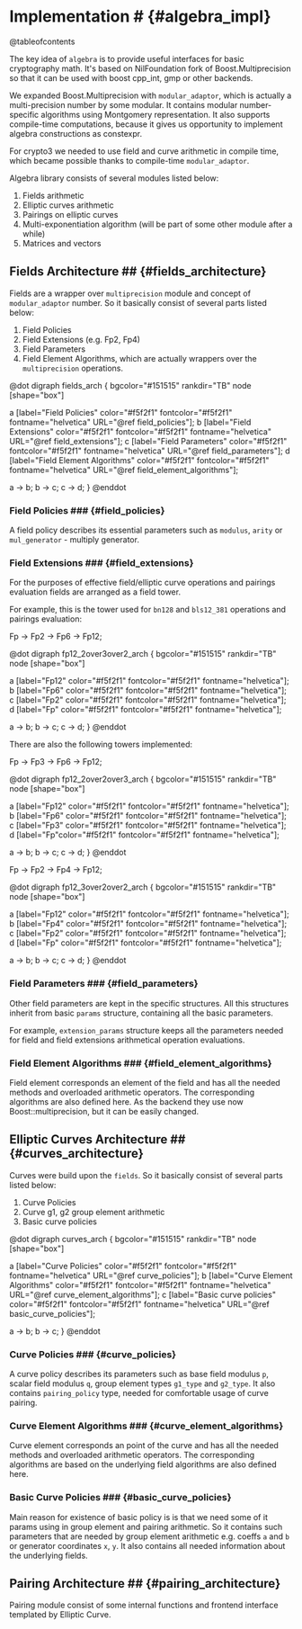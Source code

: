 # Implementation # {#algebra_impl}

@tableofcontents

The key idea of `algebra` is to provide useful interfaces for basic cryptography math. It's based on NilFoundation fork of 
Boost.Multiprecision so that it can be used with boost cpp_int, gmp or other backends.

We expanded Boost.Multiprecision with `modular_adaptor`, which is actually a multi-precision number by some modular. It contains 
modular number-specific algorithms using Montgomery representation. It also supports compile-time computations, because it gives 
us opportunity to implement algebra constructions as constexpr.

For crypto3 we needed to use field and curve arithmetic in compile time, which became possible thanks to 
compile-time `modular_adaptor`.

Algebra library consists of several modules listed below:

1. Fields arithmetic
2. Elliptic curves arithmetic
3. Pairings on elliptic curves
4. Multi-exponentiation algorithm (will be part of some other module after a while)
5. Matrices and vectors


## Fields Architecture ## {#fields_architecture}

Fields are a wrapper over `multiprecision` module and concept of `modular_adaptor` number. So it basically consist 
of several parts listed below:

1. Field Policies
2. Field Extensions (e.g. Fp2, Fp4)
3. Field Parameters
4. Field Element Algorithms, which are actually wrappers over the `multiprecision` operations.

@dot
digraph fields_arch {
bgcolor="#151515"
rankdir="TB"
node [shape="box"]

  a [label="Field Policies" color="#f5f2f1" fontcolor="#f5f2f1" fontname="helvetica" URL="@ref field_policies"];
  b [label="Field Extensions" color="#f5f2f1" fontcolor="#f5f2f1" fontname="helvetica" URL="@ref field_extensions"];
  c [label="Field Parameters" color="#f5f2f1" fontcolor="#f5f2f1" fontname="helvetica" URL="@ref field_parameters"];
  d [label="Field Element Algorithms" color="#f5f2f1" fontcolor="#f5f2f1" fontname="helvetica" URL="@ref field_element_algorithms"];
  
  a -> b;
  b -> c;
  c -> d;
}
@enddot

### Field Policies ### {#field_policies}

A field policy describes its essential parameters such as `modulus`, `arity` or `mul_generator` - multiply generator. 

### Field Extensions ### {#field_extensions}

For the purposes of effective field/elliptic curve operations and pairings evaluation fields are arranged as a field tower.

For example, this is the tower used for `bn128` and `bls12_381` operations and pairings evaluation:

Fp -> Fp2 -> Fp6 -> Fp12;

@dot
digraph fp12_2over3over2_arch {
bgcolor="#151515"
rankdir="TB"
node [shape="box"]

  a [label="Fp12" color="#f5f2f1" fontcolor="#f5f2f1" fontname="helvetica"];
  b [label="Fp6" color="#f5f2f1" fontcolor="#f5f2f1" fontname="helvetica"];
  c [label="Fp2" color="#f5f2f1" fontcolor="#f5f2f1" fontname="helvetica"];
  d [label="Fp" color="#f5f2f1" fontcolor="#f5f2f1" fontname="helvetica"];
  
  a -> b;
  b -> c;
  c -> d;
}
@enddot

There are also the following towers implemented:

Fp -> Fp3 -> Fp6 -> Fp12;

@dot
digraph fp12_2over2over3_arch {
bgcolor="#151515"
rankdir="TB"
node [shape="box"]

  a [label="Fp12" color="#f5f2f1" fontcolor="#f5f2f1" fontname="helvetica"];
  b [label="Fp6" color="#f5f2f1" fontcolor="#f5f2f1" fontname="helvetica"];
  c [label="Fp3" color="#f5f2f1" fontcolor="#f5f2f1" fontname="helvetica"];
  d [label="Fp"color="#f5f2f1" fontcolor="#f5f2f1" fontname="helvetica"];
  
  a -> b;
  b -> c;
  c -> d;
}
@enddot

Fp -> Fp2 -> Fp4 -> Fp12;

@dot
digraph fp12_3over2over2_arch {
bgcolor="#151515"
rankdir="TB"
node [shape="box"]

  a [label="Fp12" color="#f5f2f1" fontcolor="#f5f2f1" fontname="helvetica"];
  b [label="Fp4" color="#f5f2f1" fontcolor="#f5f2f1" fontname="helvetica"];
  c [label="Fp2" color="#f5f2f1" fontcolor="#f5f2f1" fontname="helvetica"];
  d [label="Fp" color="#f5f2f1" fontcolor="#f5f2f1" fontname="helvetica"];
  
  a -> b;
  b -> c;
  c -> d;
}
@enddot

### Field Parameters ### {#field_parameters}

Other field parameters are kept in the specific structures. All this structures inherit from basic `params` structure, containing all the 
basic parameters.

For example, `extension_params` structure keeps all the parameters needed for field and field extensions arithmetical operation evaluations.

### Field Element Algorithms ### {#field_element_algorithms}

Field element corresponds an element of the field and has all the needed methods and overloaded arithmetic operators. The corresponding 
algorithms are also defined here. As the backend they use now Boost::multiprecision, but it can be easily changed.

## Elliptic Curves Architecture ## {#curves_architecture}

Curves were build upon the `fields`. So it basically consist of several parts listed below:

1. Curve Policies
2. Curve g1, g2 group element arithmetic
3. Basic curve policies

@dot
digraph curves_arch {
bgcolor="#151515"
rankdir="TB"
node [shape="box"]

  a [label="Curve Policies" color="#f5f2f1" fontcolor="#f5f2f1" fontname="helvetica" URL="@ref curve_policies"];
  b [label="Curve Element Algorithms" color="#f5f2f1" fontcolor="#f5f2f1" fontname="helvetica" URL="@ref curve_element_algorithms"];
  c [label="Basic curve policies" color="#f5f2f1" fontcolor="#f5f2f1" fontname="helvetica" URL="@ref basic_curve_policies"];
  
  a -> b;
  b -> c;
}
@enddot

### Curve Policies ### {#curve_policies}

A curve policy describes its parameters such as base field modulus `p`, scalar field modulus `q`, group element types `g1_type` and `g2_type`. 
It also contains `pairing_policy` type, needed for comfortable usage of curve pairing.

### Curve Element Algorithms ### {#curve_element_algorithms}

Curve element corresponds an point of the curve and has all the needed methods and overloaded arithmetic operators. The corresponding algorithms 
are based on the underlying field algorithms are also defined here.

### Basic Curve Policies ### {#basic_curve_policies}

Main reason for existence of basic policy is is that we need some of it params using in group element and pairing arithmetic. 
So it contains such parameters that are needed by group element arithmetic e.g. coeffs `a` and `b` or generator coordinates `x`, `y`. 
It also contains all needed information about the underlying fields. 

## Pairing Architecture ## {#pairing_architecture}

Pairing module consist of some internal functions and frontend interface templated by Elliptic Curve.
